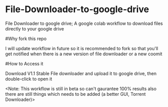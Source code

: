 # File-Downloader-to-google-drive

File Downloader to google drive; A google colab workflow to download files directly to your google drive

#Why fork this repo

I will update workflow in future so it is recommended to fork so that you'll get notified when there is a new version of file downloader or a new coomit

#How to Access it 

Download V1.1 Stable File downloader and upload it to google drive, then double-click to open it

<Note: This workflow is still in beta so can't gaurantee 100% results also there are still things which needs to be added (a better GUI, Torrent Downloader)>
